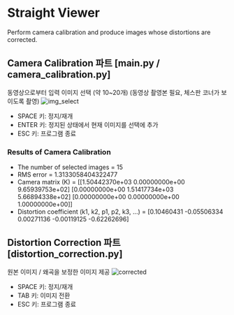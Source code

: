 # Straight Viewer
Perform camera calibration and produce images whose distortions are corrected.

## Camera Calibration 파트 [main.py / camera_calibration.py]
동영상으로부터 입력 이미지 선택 (약 10~20개)
(동영상 촬영본 필요, 체스판 코너가 보이도록 촬영)
![img_select](https://github.com/illboi1/straight-viewer/assets/88954347/3dada07d-edca-49ab-82b1-628ea999443e)
* SPACE 키: 정지/재개
* ENTER 키: 정지된 상태에서 현재 이미지를 선택에 추가
* ESC 키: 프로그램 종료

### Results of Camera Calibration
* The number of selected images = 15
* RMS error = 1.3133058404322477
* Camera matrix (K) = 
[[1.50442370e+03 0.00000000e+00 9.65939753e+02]
 [0.00000000e+00 1.51417734e+03 5.66894338e+02]
 [0.00000000e+00 0.00000000e+00 1.00000000e+00]]
* Distortion coefficient (k1, k2, p1, p2, k3, ...) = [0.10460431 -0.05506334  0.00271136 -0.00119125 -0.62262696]

## Distortion Correction 파트 [distortion_correction.py]
원본 이미지 / 왜곡을 보정한 이미지 제공
![corrected](https://github.com/illboi1/straight-viewer/assets/88954347/153084af-a370-4651-84e4-7c8637aede3d)
* SPACE 키: 정지/재개
* TAB 키: 이미지 전환
* ESC 키: 프로그램 종료

